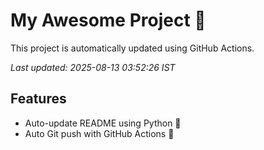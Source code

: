 # My Awesome Project 🚀

This project is automatically updated using GitHub Actions.

_Last updated: 2025-08-13 03:52:26 IST_

## Features
- Auto-update README using Python 🐍
- Auto Git push with GitHub Actions 🤖
